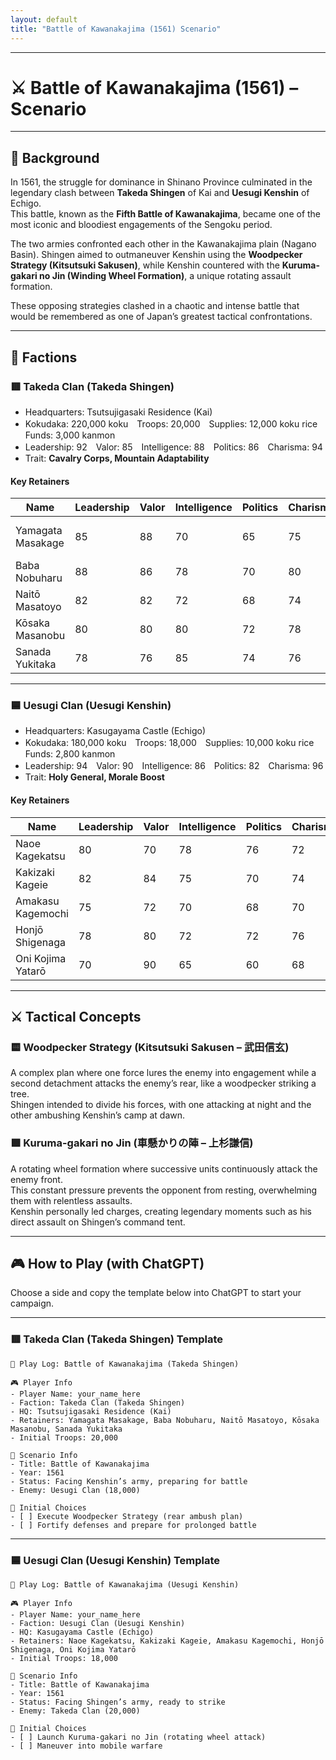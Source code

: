 ```yaml
---
layout: default
title: "Battle of Kawanakajima (1561) Scenario"
---
```


---

# ⚔️ Battle of Kawanakajima (1561) – Scenario

---

## 📘 Background

In 1561, the struggle for dominance in Shinano Province culminated in the legendary clash between **Takeda Shingen** of Kai and **Uesugi Kenshin** of Echigo.  
This battle, known as the **Fifth Battle of Kawanakajima**, became one of the most iconic and bloodiest engagements of the Sengoku period.

The two armies confronted each other in the Kawanakajima plain (Nagano Basin). Shingen aimed to outmaneuver Kenshin using the **Woodpecker Strategy (Kitsutsuki Sakusen)**, while Kenshin countered with the **Kuruma-gakari no Jin (Winding Wheel Formation)**, a unique rotating assault formation.  

These opposing strategies clashed in a chaotic and intense battle that would be remembered as one of Japan’s greatest tactical confrontations.

---

## 🧠 Factions

### 🟥 Takeda Clan (Takeda Shingen)

- Headquarters: Tsutsujigasaki Residence (Kai)  
- Kokudaka: 220,000 koku　Troops: 20,000　Supplies: 12,000 koku rice　Funds: 3,000 kanmon  
- Leadership: 92　Valor: 85　Intelligence: 88　Politics: 86　Charisma: 94  
- Trait: **Cavalry Corps, Mountain Adaptability**

#### Key Retainers
| Name        | Leadership | Valor | Intelligence | Politics | Charisma | Notes |
|-------------|------------|-------|--------------|----------|----------|-------|
| Yamagata Masakage | 85 | 88 | 70 | 65 | 75 | "Red Armored Troops" |
| Baba Nobuharu    | 88 | 86 | 78 | 70 | 80 | Veteran General |
| Naitō Masatoyo   | 82 | 82 | 72 | 68 | 74 | Loyal retainer |
| Kōsaka Masanobu  | 80 | 80 | 80 | 72 | 78 | "Escape Expert" |
| Sanada Yukitaka  | 78 | 76 | 85 | 74 | 76 | Strategist |

---

### 🟦 Uesugi Clan (Uesugi Kenshin)

- Headquarters: Kasugayama Castle (Echigo)  
- Kokudaka: 180,000 koku　Troops: 18,000　Supplies: 10,000 koku rice　Funds: 2,800 kanmon  
- Leadership: 94　Valor: 90　Intelligence: 86　Politics: 82　Charisma: 96  
- Trait: **Holy General, Morale Boost**

#### Key Retainers
| Name            | Leadership | Valor | Intelligence | Politics | Charisma | Notes |
|-----------------|------------|-------|--------------|----------|----------|-------|
| Naoe Kagekatsu  | 80 | 70 | 78 | 76 | 72 | Domestic advisor |
| Kakizaki Kageie | 82 | 84 | 75 | 70 | 74 | Fierce warrior |
| Amakasu Kagemochi | 75 | 72 | 70 | 68 | 70 | Defensive specialist |
| Honjō Shigenaga | 78 | 80 | 72 | 72 | 76 | Influential retainer |
| Oni Kojima Yatarō | 70 | 90 | 65 | 60 | 68 | Brave warrior |

---

## ⚔️ Tactical Concepts

### 🟨 Woodpecker Strategy (Kitsutsuki Sakusen – 武田信玄)
A complex plan where one force lures the enemy into engagement while a second detachment attacks the enemy’s rear, like a woodpecker striking a tree.  
Shingen intended to divide his forces, with one attacking at night and the other ambushing Kenshin’s camp at dawn.

### 🟩 Kuruma-gakari no Jin (車懸かりの陣 – 上杉謙信)
A rotating wheel formation where successive units continuously attack the enemy front.  
This constant pressure prevents the opponent from resting, overwhelming them with relentless assaults.  
Kenshin personally led charges, creating legendary moments such as his direct assault on Shingen’s command tent.

---

## 🎮 How to Play (with ChatGPT)

Choose a side and copy the template below into ChatGPT to start your campaign.

---

### 🟥 Takeda Clan (Takeda Shingen) Template
```
📝 Play Log: Battle of Kawanakajima (Takeda Shingen)

🎮 Player Info
- Player Name: your_name_here
- Faction: Takeda Clan (Takeda Shingen)
- HQ: Tsutsujigasaki Residence (Kai)
- Retainers: Yamagata Masakage, Baba Nobuharu, Naitō Masatoyo, Kōsaka Masanobu, Sanada Yukitaka
- Initial Troops: 20,000

📘 Scenario Info
- Title: Battle of Kawanakajima
- Year: 1561
- Status: Facing Kenshin’s army, preparing for battle
- Enemy: Uesugi Clan (18,000)

🎯 Initial Choices
- [ ] Execute Woodpecker Strategy (rear ambush plan)
- [ ] Fortify defenses and prepare for prolonged battle
```

---

### 🟦 Uesugi Clan (Uesugi Kenshin) Template
```
📝 Play Log: Battle of Kawanakajima (Uesugi Kenshin)

🎮 Player Info
- Player Name: your_name_here
- Faction: Uesugi Clan (Uesugi Kenshin)
- HQ: Kasugayama Castle (Echigo)
- Retainers: Naoe Kagekatsu, Kakizaki Kageie, Amakasu Kagemochi, Honjō Shigenaga, Oni Kojima Yatarō
- Initial Troops: 18,000

📘 Scenario Info
- Title: Battle of Kawanakajima
- Year: 1561
- Status: Facing Shingen’s army, ready to strike
- Enemy: Takeda Clan (20,000)

🎯 Initial Choices
- [ ] Launch Kuruma-gakari no Jin (rotating wheel attack)
- [ ] Maneuver into mobile warfare
```
